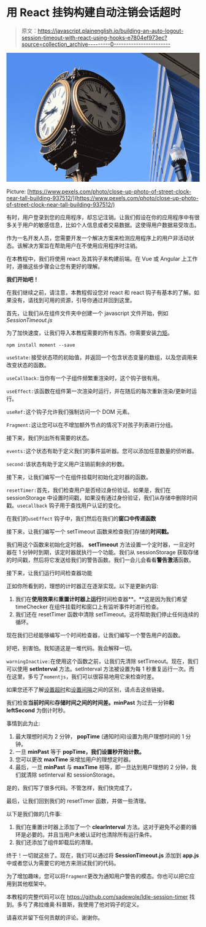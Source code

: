 # 用 React 挂钩构建自动注销会话超时

> 原文：<https://javascript.plainenglish.io/building-an-auto-logout-session-timeout-with-react-using-hooks-e7804ef973ec?source=collection_archive---------0----------------------->

![](img/8d860742f8e97b36c1721b1a01d3adba.png)

Picture: [https://www.pexels.com/photo/close-up-photo-of-street-clock-near-tall-building-937512/](https://www.pexels.com/photo/close-up-photo-of-street-clock-near-tall-building-937512/)

有时，用户登录到您的应用程序，却忘记注销。让我们假设在你的应用程序中有很多关于用户的敏感信息，比如个人信息或者交易数据。这使得用户数据易受攻击。

作为一名开发人员，您需要开发一个解决方案来检测应用程序上的用户非活动状态。该解决方案旨在帮助用户在不使用应用程序时注销。

在本教程中，我们将使用 react 及其钩子来构建前端。在 Vue 或 Angular 上工作时，遵循这些步骤会让您有更好的理解。

**我们开始吧！**

在我们继续之前，请注意，本教程假设您对 react 和 react 钩子有基本的了解。如果没有，请找到可用的资源，引导你通过并回到这里。

首先，让我们从在组件文件夹中创建一个 javascript 文件开始，例如 *SessionTimeout.js*

为了加快速度，让我们导入本教程需要的所有东西。你需要安装[力矩](https://momentjs.com/)。

```
npm install moment --save
```

`useState:`接受状态项的初始值，并返回一个包含状态变量的数组，以及您调用来改变状态的函数。

`useCallback:`当你有一个子组件频繁重渲染时，这个钩子很有用。

`useEffect:`该函数在组件第一次渲染时运行，并在随后的每次重新渲染/更新时运行。

`useRef:`这个钩子允许我们强制访问一个 DOM 元素。

`Fragment:`这让您可以在不增加额外节点的情况下对孩子列表进行分组。

接下来，我们列出所有需要的状态。

`events:`这个状态有助于定义我们的事件监听器。您可以添加任意数量的侦听器。

`second:`该状态有助于定义用户注销前剩余的秒数。

接下来，让我们编写一个在组件挂载时初始化定时器的函数。

`resetTimer:`首先，我们检查用户是否经过身份验证。如果是，我们在 sessionStorage 中设置时间戳，如果没有通过身份验证，我们从存储中删除时间戳。`usecallback` 钩子用于查找用户认证的变化。

在我们的`useEffect` 钩子中，我们然后在我们的**窗口中传递函数**

接下来，让我们编写一个 setTimeout 函数来检查我们存储的**时间戳。**

我们用这个函数来初始化定时器。 **setTimeout** 方法设置一个定时器，一旦定时器在 1 分钟时到期，该定时器就执行一个功能。我们从 sessionStorage 获取存储的时间戳，然后将它发送给我们的警告函数。我们一会儿会看看**警告激活**函数。

接下来，让我们运行时间检查器功能

正如你所看到的，理想的计时器正在逐渐实现。以下是更新内容:

1.  我们在**使用效果**和**重置计时器上运行**时间检查器**。**这是因为我们希望 timeChecker 在组件挂载时和窗口上有监听事件时进行检查。
2.  我们还在 resetTimer 函数中清除 setTimeout。这将帮助我们停止任何连续的循环。

现在我们已经能够编写一个时间检查器，让我们编写一个警告用户的函数。

好吧，别害怕。我知道这是一堆代码。我会解释一切。

`warningInactive:`在使用这个函数之前，让我们先清除 setTimeout。现在，我们可以使用 **setInterval** 方法。setInterval 方法被设置为每 1 秒重复运行一次。而在这里，多亏了`momentjs`，我们可以很容易地用它来检查时差。

如果您还不了解[设置超时](https://developer.mozilla.org/en-US/docs/Web/API/WindowOrWorkerGlobalScope/setTimeout)和[设置间隔](https://developer.mozilla.org/en-US/docs/Web/API/WindowOrWorkerGlobalScope/setInterval)之间的区别，请点击这些链接。

我们检查**当前时间**和**存储时间之间的时间差。minPast** 为过去一分钟**和 leftSecond** 为倒计时秒。

事情到此为止:

1.  最大理想时间为 2 分钟， **popTime** (通知时间)设置为用户理想时间的 1 分钟。
2.  一旦 **minPast** 等于 **popTime，我们设置秒开始计数。**
3.  您可以更改 **maxTime** 来增加用户的理想定时器。
4.  最后，一旦 **minPast** 与 **maxTime** 相等，即一旦达到用户理想的 2 分钟，我们就清除 setInterval 和 sessionStorage。

是的，我们写了很多代码。不管怎样，我们快完成了。

最后，让我们回到我们的 resetTimer 函数，并做一些清理。

以下是我们做的几件事:

1.  我们在重置计时器上添加了一个 **clearInterval** 方法。这对于避免不必要的循环是必要的。并且当用户未被认证时也清除所有运行条件。
2.  我们还添加了组件卸载后的清理。

终于！一切就这些了。现在，我们可以通过将 **SessionTimeout.js** 添加到 **app.js** 中或者您认为需要它的地方来测试我们的代码。

为了增加趣味，您可以将`fragment`更改为通知用户警告的模态。你也可以把它应用到其他框架中。

本教程的完整代码可以在 https://github.com/sadewole/Idle-session-timer 找到。多亏了弗拉维奥·科普斯，我使用了他对钩子的定义。

请喜欢并留下任何贡献的评论。谢谢你。